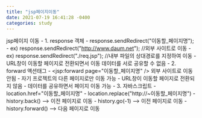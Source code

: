 ```yaml
---
title: "jsp페이지이동"
date: 2021-07-19 16:41:28 -0400
categories: study
---
```

jsp페이지 이동
    - 1. response 객체
        - response.sendRedirect("이동할_페이지명");
        - ex) response.sendRedirect("http://www.daum.net");    //외부 사이트로 이동
        - ex) response.sendRedirect("./req.jsp");    //내부 파일의 상대경로를 지정하여 이동
        - URL창이 이동할 페이지로 전환되면서 이동
데이터를 서로 공유할 수 없음
    - 2. forward 액션태그
      - <jsp:forward page="이동할_페이지명" />
      외부 사이트로 이동 안됨
      - 자기 프로젝트의 다른 페이지로만 이동 가능
      - URL창이 이동할 페이지로 전환되지 않음
      - 데이터를 공유하면서 페이지 이동 가능
    - 3. 자바스크립트
      - location.href="이동할_페이지명"
      - location.replace("http://~이동할_페이지명")
      - history.back() --> 이전 페이지로 이동
      - history.go(-1) --> 이전 페이지로 이동
      - history.forward() --> 다음 페이지로 이동
     
